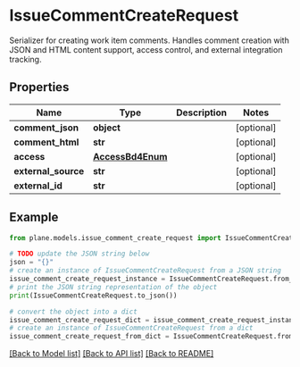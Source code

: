 # IssueCommentCreateRequest

Serializer for creating work item comments.  Handles comment creation with JSON and HTML content support, access control, and external integration tracking.

## Properties

Name | Type | Description | Notes
------------ | ------------- | ------------- | -------------
**comment_json** | **object** |  | [optional] 
**comment_html** | **str** |  | [optional] 
**access** | [**AccessBd4Enum**](AccessBd4Enum.md) |  | [optional] 
**external_source** | **str** |  | [optional] 
**external_id** | **str** |  | [optional] 

## Example

```python
from plane.models.issue_comment_create_request import IssueCommentCreateRequest

# TODO update the JSON string below
json = "{}"
# create an instance of IssueCommentCreateRequest from a JSON string
issue_comment_create_request_instance = IssueCommentCreateRequest.from_json(json)
# print the JSON string representation of the object
print(IssueCommentCreateRequest.to_json())

# convert the object into a dict
issue_comment_create_request_dict = issue_comment_create_request_instance.to_dict()
# create an instance of IssueCommentCreateRequest from a dict
issue_comment_create_request_from_dict = IssueCommentCreateRequest.from_dict(issue_comment_create_request_dict)
```
[[Back to Model list]](../README.md#documentation-for-models) [[Back to API list]](../README.md#documentation-for-api-endpoints) [[Back to README]](../README.md)


